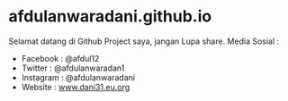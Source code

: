 # afdulanwaradani.github.io

Selamat datang di Github Project saya, jangan Lupa share.
Media Sosial :
- Facebook : @afdul12
- Twitter : @afdulanwaradan1
- Instagram : @afdulanwaradani
- Website : www.dani31.eu.org
